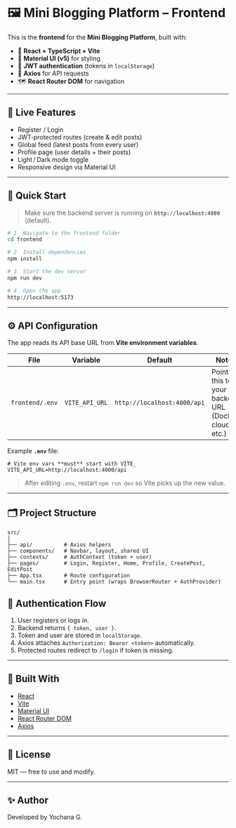 # 🖼️ Mini Blogging Platform – Frontend

This is the **frontend** for the **Mini Blogging Platform**, built with:

- 🧠 **React + TypeScript + Vite**
- 🎨 **Material UI (v5)** for styling
- 🔐 **JWT authentication** (tokens in `localStorage`)
- 🔄 **Axios** for API requests
- 🗺️ **React Router DOM** for navigation

---

## 🌟 Live Features

- Register / Login
- JWT‑protected routes (create & edit posts)
- Global feed (latest posts from every user)
- Profile page (user details + their posts)
- Light / Dark mode toggle
- Responsive design via Material UI

---

## 🚀 Quick Start

> Make sure the backend server is running on **`http://localhost:4000`** (default).

```bash
# 1  Navigate to the frontend folder
cd frontend

# 2  Install dependencies
npm install

# 3  Start the dev server
npm run dev

# 4  Open the app
http://localhost:5173
```

---

## ⚙️ API Configuration

The app reads its API base URL from **Vite environment variables**.

| File            | Variable       | Default                     | Notes                                                |
| --------------- | -------------- | --------------------------- | ---------------------------------------------------- |
| `frontend/.env` | `VITE_API_URL` | `http://localhost:4000/api` | Point this to your backend URL (Docker, cloud, etc.) |

Example **`.env`** file:

```env
# Vite env vars **must** start with VITE_
VITE_API_URL=http://localhost:4000/api
```

> After editing `.env`, restart `npm run dev` so Vite picks up the new value.

---

## 🗂️ Project Structure

```
src/
│
├── api/          # Axios helpers
├── components/   # Navbar, layout, shared UI
├── contexts/     # AuthContext (token + user)
├── pages/        # Login, Register, Home, Profile, CreatePost, EditPost
├── App.tsx       # Route configuration
└── main.tsx      # Entry point (wraps BrowserRouter + AuthProvider)
```

## 🔐 Authentication Flow

1. User registers or logs in.
2. Backend returns `{ token, user }`.
3. Token and user are stored in `localStorage`.
4. Axios attaches `Authorization: Bearer <token>` automatically.
5. Protected routes redirect to `/login` if token is missing.

---

## 🧱 Built With

- [React](https://reactjs.org/)
- [Vite](https://vitejs.dev/)
- [Material UI](https://mui.com/)
- [React Router DOM](https://reactrouter.com/)
- [Axios](https://axios-http.com/)

---

## 📄 License

MIT — free to use and modify.

---

## ✨ Author

Developed by Yochana G.
